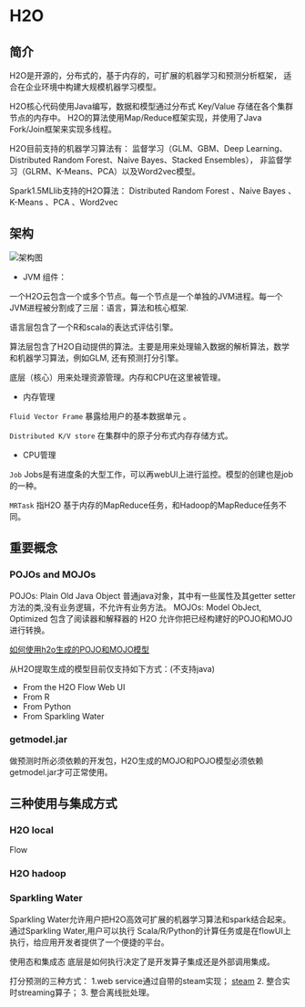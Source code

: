 # H2O

## 简介
H2O是开源的，分布式的，基于内存的，可扩展的机器学习和预测分析框架，
适合在企业环境中构建大规模机器学习模型。

H2O核心代码使用Java编写，数据和模型通过分布式 Key/Value 存储在各个集群节点的内存中。
H2O的算法使用Map/Reduce框架实现，并使用了Java Fork/Join框架来实现多线程。

H2O目前支持的机器学习算法有：
监督学习（GLM、GBM、Deep Learning、Distributed Random Forest、Naive Bayes、Stacked Ensembles），
非监督学习（GLRM、K-Means、PCA）以及Word2vec模型。

Spark1.5MLlib支持的H2O算法：
Distributed Random Forest 、Naive Bayes 、 K-Means 、PCA 、Word2vec

## 架构
![架构图](http://docs.h2o.ai/h2o/latest-stable/h2o-docs/_images/h2o_stack.png)
* JVM 组件：

一个H2O云包含一个或多个节点。每一个节点是一个单独的JVM进程。每一个JVM进程被分割成了三层：语言，算法和核心框架.

语言层包含了一个R和scala的表达式评估引擎。

算法层包含了H2O自动提供的算法。主要是用来处理输入数据的解析算法，数学和机器学习算法，例如GLM, 还有预测打分引擎。

底层（核心）用来处理资源管理。内存和CPU在这里被管理。

* 内存管理

`Fluid Vector Frame` 暴露给用户的基本数据单元 。

`Distributed K/V store` 在集群中的原子分布式内存存储方式。 

* CPU管理

`Job` Jobs是有进度条的大型工作，可以再webUI上进行监控。模型的创建也是job的一种。

`MRTask` 指H2O 基于内存的MapReduce任务，和Hadoop的MapReduce任务不同。

## 重要概念

### POJOs and  MOJOs
POJOs: Plain Old Java Object  普通java对象，其中有一些属性及其getter setter方法的类,没有业务逻辑，不允许有业务方法。
MOJOs: Model ObJect, Optimized  包含了阅读器和解释器的
H2O 允许你把已经构建好的POJO和MOJO进行转换。

[如何使用h2o生成的POJO和MOJO模型](http://docs.h2o.ai/h2o/latest-stable/h2o-genmodel/javadoc/index.html)

从H2O提取生成的模型目前仅支持如下方式：(不支持java)
* From the H2O Flow Web UI
* From R
* From Python
* From Sparkling Water

### getmodel.jar
做预测时所必须依赖的开发包，H2O生成的MOJO和POJO模型必须依赖getmodel.jar才可正常使用。


## 三种使用与集成方式

### H2O local
Flow

### H2O hadoop 


### Sparkling Water  
Sparkling Water允许用户把H2O高效可扩展的机器学习算法和spark结合起来。
通过Sparkling Water,用户可以执行 Scala/R/Python的计算任务或是在flowUI上执行，给应用开发者提供了一个便捷的平台。


使用态和集成态
底层是如何执行决定了是开发算子集成还是外部调用集成。

打分预测的三种方式： 1.web service通过自带的steam实现； [steam](https://www.jianshu.com/p/c158c4826c5d) 2. 整合实时streaming算子；   3. 整合离线批处理。